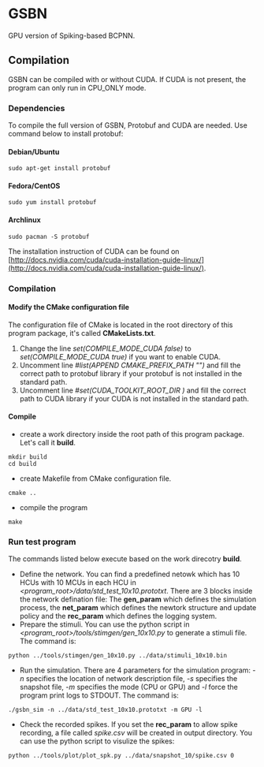 # GSBN
 
GPU version of Spiking-based BCPNN.

## Compilation

GSBN can be compiled with or without CUDA. If CUDA is not present, the program can only run in CPU_ONLY mode.

### Dependencies
To compile the full version of GSBN, Protobuf and CUDA are needed. Use command below
to install protobuf:

#### Debian/Ubuntu
````
sudo apt-get install protobuf
````
#### Fedora/CentOS
````
sudo yum install protobuf
````
#### Archlinux
````
sudo pacman -S protobuf
````

The installation instruction of CUDA can be found on [http://docs.nvidia.com/cuda/cuda-installation-guide-linux/](http://docs.nvidia.com/cuda/cuda-installation-guide-linux/).

### Compilation
#### Modify the CMake configuration file
The configuration file of CMake is located in the root directory of this program package, it's called **CMakeLists.txt**.

1. Change the line *set(COMPILE_MODE_CUDA false)* to *set(COMPILE_MODE_CUDA true)* if you want to enable CUDA.
2. Uncomment line *#list(APPEND CMAKE_PREFIX_PATH "<PATH TO PROTOBUF>")* and fill the correct path to protobuf library if your protobuf is not installed in the standard path.
3. Uncomment line *#set(CUDA_TOOLKIT_ROOT_DIR <PATH TO CUDA>)* and fill the correct path to CUDA library if your CUDA is not installed in the standard path.

#### Compile
* create a work directory inside the root path of this program package. Let's call it **build**.
````
mkdir build
cd build
````
* create Makefile from CMake configuration file.
````
cmake ..
````
* compile the program
````
make
````

### Run test program
The commands listed below execute based on the work direcotry **build**.

* Define the network. You can find a predefined netowk which has 10 HCUs with 10 MCUs in each HCU in *<program_root>/data/std_test_10x10.prototxt*. There are 3 blocks inside the network defination file: The **gen_param** which defines the simulation process, the **net_param** which defines the newtork structure and update policy and the **rec_param** which defines the logging system.
* Prepare the stimuli. You can use the python script in *<program_root>/tools/stimgen/gen_10x10.py* to generate a stimuli file. The command is:
````
python ../tools/stimgen/gen_10x10.py ../data/stimuli_10x10.bin
````
* Run the simulation. There are 4 parameters for the simulation program: *-n* specifies the location of network description file, *-s* specifies the snapshot file, *-m* specifies the mode (CPU or GPU) and *-l* force the program print logs to STDOUT. The command is:
````
./gsbn_sim -n ../data/std_test_10x10.prototxt -m GPU -l
````
* Check the recorded spikes. If you set the **rec_param** to allow spike recording, a file called *spike.csv* will be created in output directory. You can use the python script to visulize the spikes:
````
python ../tools/plot/plot_spk.py ../data/snapshot_10/spike.csv 0
````


